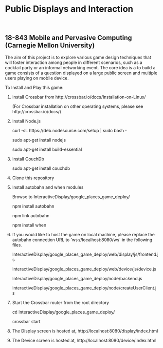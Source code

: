 <h1>Public Displays and Interaction</h1><br>
<h2>18-843 Mobile and Pervasive Computing (Carnegie Mellon University)</h2>
<p>The aim of this project is to explore various game design techniques that will foster interaction among people in different scenarios, such as a cocktail party or an informal networking event. The core idea is a to build a game consists of a question displayed on a large public screen and multiple users playing on mobile device.</p>

<p>To Install and Play this game:</p>
<ol>
<li><p>Install Crossbar from http://crossbar.io/docs/Installation-on-Linux/</p>
	<p>(For Crossbar installation on other operating systems, please see http://crossbar.io/docs/)</p>
<li><p>Install Node.js</p>
<p>curl -sL https://deb.nodesource.com/setup | sudo bash -</p>
<p>sudo apt-get install nodejs</p>
<p>sudo apt-get install build-essential</p>
<li><p>Install CouchDb</p>
<p>sudo apt-get install couchdb</p>
<li><p>Clone this repository</p>
<li><p>Install autobahn and when modules</p>
<p>Browse to InteractiveDisplay/google_places_game_deploy/</p>
<p>npm install autobahn</p>
<p>npm link autobahn</p>
<p>npm install when</p>
<li><p>If you would like to host the game on local machine, please replace the autobahn connection URL to 'ws://localhost:8080/ws' in the following files.</p>
<p>InteractiveDisplay/google_places_game_deploy/web/display/js/frontend.js</p>
<p>InteractiveDisplay/google_places_game_deploy/web/device/js/device.js</p>
<p>InteractiveDisplay/google_places_game_deploy/node/backend.js</p>
<p>InteractiveDisplay/google_places_game_deploy/node/createUserClient.js</p>
<li><p>Start the Crossbar router from the root directory</p>
<p>cd InteractiveDisplay/google_places_game_deploy/</p>
<p>crossbar start</p>
<li><p>The Display screen is hosted at, http://localhost:8080/display/index.html</p>
<li><p>The Device screen is hosted at, http://localhost:8080/device/index.html</p>
</ol>

